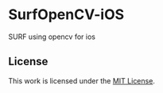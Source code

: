 # SurfOpenCV-iOS

SURF using opencv for ios

## License

This work is licensed under the [MIT License](https://github.com/junian/SurfOpenCV-iOS/blob/master/LICENSE).
